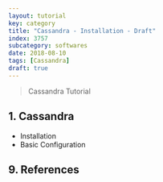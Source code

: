```yaml
---
layout: tutorial
key: category
title: "Cassandra - Installation - Draft"
index: 3757
subcategory: softwares
date: 2018-08-10
tags: [Cassandra]
draft: true
---
```


> Cassandra Tutorial

## 1. Cassandra
* Installation
* Basic Configuration


## 9. References
